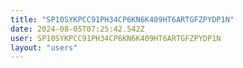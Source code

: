 ```yaml
---
title: "SP10SYKPCC91PH34CP6KN6K409HT6ARTGFZPYDP1N"
date: 2024-08-05T07:25:42.542Z
user: SP10SYKPCC91PH34CP6KN6K409HT6ARTGFZPYDP1N
layout: "users"
---
```

    